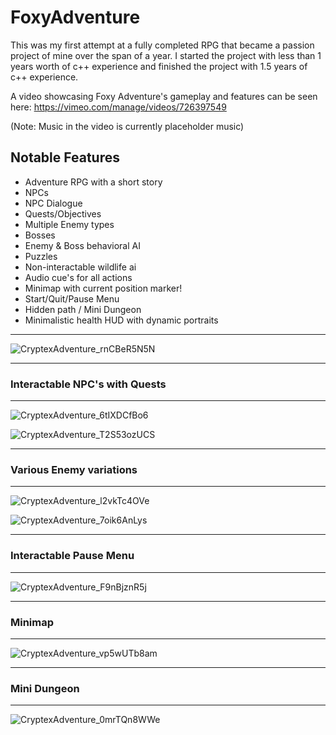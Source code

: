 # FoxyAdventure

This was my first attempt at a fully completed RPG that became a passion project of mine over the span of a year. 
I started the project with less than 1 years worth of c++ experience and finished the project with 1.5 years of c++ experience.

A video showcasing Foxy Adventure's gameplay and features can be seen here: https://vimeo.com/manage/videos/726397549

(Note: Music in the video is currently placeholder music)

## Notable Features
  - Adventure RPG with a short story
  - NPCs
  - NPC Dialogue
  - Quests/Objectives
  - Multiple Enemy types
  - Bosses
  - Enemy & Boss behavioral AI
  - Puzzles
  - Non-interactable wildlife ai
  - Audio cue's for all actions
  - Minimap with current position marker!
  - Start/Quit/Pause Menu
  - Hidden path / Mini Dungeon
  - Minimalistic health HUD with dynamic portraits

---

![CryptexAdventure_rnCBeR5N5N](https://user-images.githubusercontent.com/72498122/194669693-81f30c28-bf9d-4ffa-831e-8284c6218259.png)

---
### Interactable NPC's with Quests
---

![CryptexAdventure_6tIXDCfBo6](https://user-images.githubusercontent.com/72498122/194669718-b2a69a0d-85c5-4b65-9af0-11c9b8e57e1a.png)

![CryptexAdventure_T2S53ozUCS](https://user-images.githubusercontent.com/72498122/194669727-306a9dc8-09b8-4695-ab37-125524065249.png)

---
### Various Enemy variations
---

![CryptexAdventure_l2vkTc4OVe](https://user-images.githubusercontent.com/72498122/194669741-4b1b99cf-4d0c-4ffc-83d3-a8955fe9b543.png)

![CryptexAdventure_7oik6AnLys](https://user-images.githubusercontent.com/72498122/194669782-7cbe6edf-9e6a-422c-91cb-c61e69299968.png)

---
###  Interactable Pause Menu
---

![CryptexAdventure_F9nBjznR5j](https://user-images.githubusercontent.com/72498122/194670004-d00c2c5a-43ca-4ee5-86de-c0641895a594.png)

---
### Minimap
---

![CryptexAdventure_vp5wUTb8am](https://user-images.githubusercontent.com/72498122/194670600-472fc8de-bb61-468d-bff2-e777b2b10fea.png)

---
### Mini Dungeon
---

![CryptexAdventure_0mrTQn8WWe](https://user-images.githubusercontent.com/72498122/194670779-27f8c2ba-d23b-4bb0-b765-30c1f4be1c41.png)



